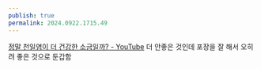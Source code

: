 ```yaml
---
publish: true
permalink: 2024.0922.1715.49
---
```

[정말 천일염이 더 건강한 소금일까? - YouTube](https://www.youtube.com/watch?v=umsrx2xSP68)
더 안좋은 것인데 포장을 잘 해서 오히려 좋은 것으로 둔갑함